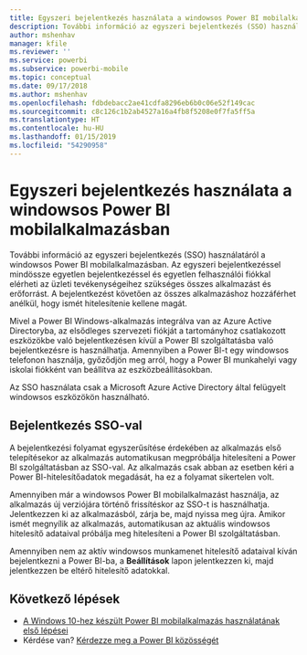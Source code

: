 ```yaml
---
title: Egyszeri bejelentkezés használata a windowsos Power BI mobilalkalmazásban
description: További információ az egyszeri bejelentkezés (SSO) használatáról a windowsos Power BI mobilalkalmazásban. Az egyszeri bejelentkezéssel mindössze egyetlen bejelentkezéssel és egyetlen felhasználói fiókkal elérheti az üzleti tevékenységeihez szükséges összes alkalmazást és erőforrást.
author: mshenhav
manager: kfile
ms.reviewer: ''
ms.service: powerbi
ms.subservice: powerbi-mobile
ms.topic: conceptual
ms.date: 09/17/2018
ms.author: mshenhav
ms.openlocfilehash: fdbdebacc2ae41cdfa8296eb6b0c06e52f149cac
ms.sourcegitcommit: c8c126c1b2ab4527a16a4fb8f5208e0f7fa5ff5a
ms.translationtype: HT
ms.contentlocale: hu-HU
ms.lasthandoff: 01/15/2019
ms.locfileid: "54290958"
---
```

# <a name="single-sign-on-in-the-power-bi-mobile-windows-app"></a>Egyszeri bejelentkezés használata a windowsos Power BI mobilalkalmazásban

További információ az egyszeri bejelentkezés (SSO) használatáról a windowsos Power BI mobilalkalmazásban. Az egyszeri bejelentkezéssel mindössze egyetlen bejelentkezéssel és egyetlen felhasználói fiókkal elérheti az üzleti tevékenységeihez szükséges összes alkalmazást és erőforrást. A bejelentkezést követően az összes alkalmazáshoz hozzáférhet anélkül, hogy ismét hitelesítenie kellene magát. 

Mivel a Power BI Windows-alkalmazás integrálva van az Azure Active Directoryba, az elsődleges szervezeti fiókját a tartományhoz csatlakozott eszközökbe való bejelentkezésen kívül a Power BI szolgáltatásba való bejelentkezésre is használhatja. Amennyiben a Power BI-t egy windowsos telefonon használja, győződjön meg arról, hogy a Power BI munkahelyi vagy iskolai fiókként van beállítva az eszközbeállításokban.  

Az SSO használata csak a Microsoft Azure Active Directory által felügyelt windowsos eszközökön használható. 

## <a name="sign-in-with-sso"></a>Bejelentkezés SSO-val

A bejelentkezési folyamat egyszerűsítése érdekében az alkalmazás első telepítésekor az alkalmazás automatikusan megpróbálja hitelesíteni a Power BI szolgáltatásban az SSO-val. Az alkalmazás csak abban az esetben kéri a Power BI-hitelesítőadatok megadását, ha ez a folyamat sikertelen volt.  

Amennyiben már a windowsos Power BI mobilalkalmazást használja, az alkalmazás új verziójára történő frissítéskor az SSO-t is használhatja. Jelentkezzen ki az alkalmazásból, zárja be, majd nyissa meg újra. Amikor ismét megnyílik az alkalmazás, automatikusan az aktuális windowsos hitelesítő adataival próbálja meg hitelesíteni a Power BI szolgáltatásban. 

Amennyiben nem az aktív windowsos munkamenet hitelesítő adataival kíván bejelentkezni a Power BI-ba, a **Beállítások** lapon jelentkezzen ki, majd jelentkezzen be eltérő hitelesítő adatokkal. 
 
## <a name="next-steps"></a>Következő lépések

- [A Windows 10-hez készült Power BI mobilalkalmazás használatának első lépései](mobile-windows-10-phone-app-get-started.md)
- Kérdése van? [Kérdezze meg a Power BI közösségét](http://community.powerbi.com/)

